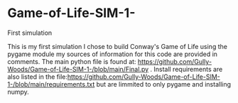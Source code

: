 # Game-of-Life-SIM-1-
First simulation


This is my first simulation I chose to build Conway's Game of Life using the pygame module my sources of information for this code are provided in comments. The main python file is found at:
https://github.com/Gully-Woods/Game-of-Life-SIM-1-/blob/main/Final.py . Install requirements are also listed in the file:https://github.com/Gully-Woods/Game-of-Life-SIM-1-/blob/main/requirements.txt but are limmited to only pygame and installing numpy. 

